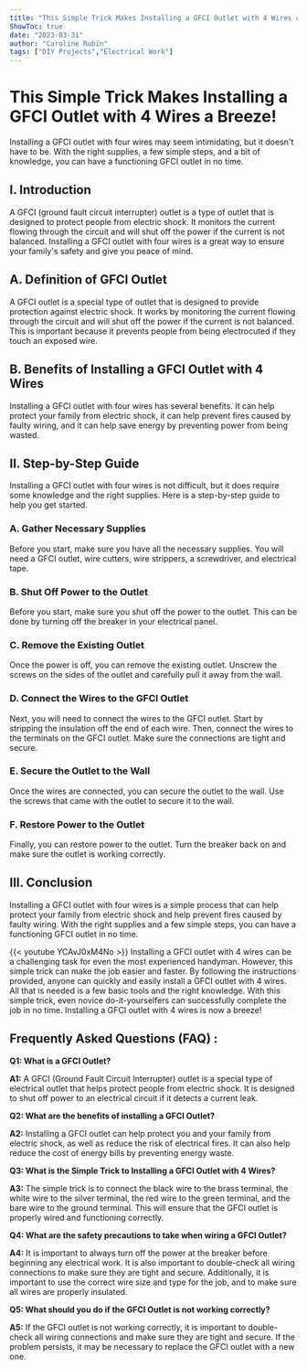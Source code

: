 ```yaml
---
title: "This Simple Trick Makes Installing a GFCI Outlet with 4 Wires a Breeze!"
ShowToc: true 
date: "2023-03-31"
author: "Caroline Rubin" 
tags: ["DIY Projects","Electrical Work"]
---
```

# This Simple Trick Makes Installing a GFCI Outlet with 4 Wires a Breeze!

Installing a GFCI outlet with four wires may seem intimidating, but it doesn't have to be. With the right supplies, a few simple steps, and a bit of knowledge, you can have a functioning GFCI outlet in no time.

## I. Introduction

A GFCI (ground fault circuit interrupter) outlet is a type of outlet that is designed to protect people from electric shock. It monitors the current flowing through the circuit and will shut off the power if the current is not balanced. Installing a GFCI outlet with four wires is a great way to ensure your family's safety and give you peace of mind.

## A. Definition of GFCI Outlet

A GFCI outlet is a special type of outlet that is designed to provide protection against electric shock. It works by monitoring the current flowing through the circuit and will shut off the power if the current is not balanced. This is important because it prevents people from being electrocuted if they touch an exposed wire.

## B. Benefits of Installing a GFCI Outlet with 4 Wires

Installing a GFCI outlet with four wires has several benefits. It can help protect your family from electric shock, it can help prevent fires caused by faulty wiring, and it can help save energy by preventing power from being wasted.

## II. Step-by-Step Guide

Installing a GFCI outlet with four wires is not difficult, but it does require some knowledge and the right supplies. Here is a step-by-step guide to help you get started.

### A. Gather Necessary Supplies

Before you start, make sure you have all the necessary supplies. You will need a GFCI outlet, wire cutters, wire strippers, a screwdriver, and electrical tape.

### B. Shut Off Power to the Outlet

Before you start, make sure you shut off the power to the outlet. This can be done by turning off the breaker in your electrical panel.

### C. Remove the Existing Outlet

Once the power is off, you can remove the existing outlet. Unscrew the screws on the sides of the outlet and carefully pull it away from the wall.

### D. Connect the Wires to the GFCI Outlet

Next, you will need to connect the wires to the GFCI outlet. Start by stripping the insulation off the end of each wire. Then, connect the wires to the terminals on the GFCI outlet. Make sure the connections are tight and secure.

### E. Secure the Outlet to the Wall

Once the wires are connected, you can secure the outlet to the wall. Use the screws that came with the outlet to secure it to the wall.

### F. Restore Power to the Outlet

Finally, you can restore power to the outlet. Turn the breaker back on and make sure the outlet is working correctly.

## III. Conclusion

Installing a GFCI outlet with four wires is a simple process that can help protect your family from electric shock and help prevent fires caused by faulty wiring. With the right supplies and a few simple steps, you can have a functioning GFCI outlet in no time.

{{< youtube YCAvJ0xM4No >}} 
Installing a GFCI outlet with 4 wires can be a challenging task for even the most experienced handyman. However, this simple trick can make the job easier and faster. By following the instructions provided, anyone can quickly and easily install a GFCI outlet with 4 wires. All that is needed is a few basic tools and the right knowledge. With this simple trick, even novice do-it-yourselfers can successfully complete the job in no time. Installing a GFCI outlet with 4 wires is now a breeze!

## Frequently Asked Questions (FAQ) :
**Q1: What is a GFCI Outlet?**

**A1:** A GFCI (Ground Fault Circuit Interrupter) outlet is a special type of electrical outlet that helps protect people from electric shock. It is designed to shut off power to an electrical circuit if it detects a current leak. 

**Q2: What are the benefits of installing a GFCI Outlet?**

**A2:** Installing a GFCI outlet can help protect you and your family from electric shock, as well as reduce the risk of electrical fires. It can also help reduce the cost of energy bills by preventing energy waste. 

**Q3: What is the Simple Trick to Installing a GFCI Outlet with 4 Wires?**

**A3:** The simple trick is to connect the black wire to the brass terminal, the white wire to the silver terminal, the red wire to the green terminal, and the bare wire to the ground terminal. This will ensure that the GFCI outlet is properly wired and functioning correctly. 

**Q4: What are the safety precautions to take when wiring a GFCI Outlet?**

**A4:** It is important to always turn off the power at the breaker before beginning any electrical work. It is also important to double-check all wiring connections to make sure they are tight and secure. Additionally, it is important to use the correct wire size and type for the job, and to make sure all wires are properly insulated. 

**Q5: What should you do if the GFCI Outlet is not working correctly?**

**A5:** If the GFCI outlet is not working correctly, it is important to double-check all wiring connections and make sure they are tight and secure. If the problem persists, it may be necessary to replace the GFCI outlet with a new one.





